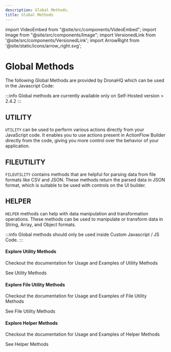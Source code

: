 ```yaml
---
description: Global Methods.
title: Global Methods
---
```


import VideoEmbed from "@site/src/components/VideoEmbed";
import Image from "@site/src/components/Image";
import VersionedLink from '@site/src/components/VersionedLink';
import ArrowRight from '@site/static/icons/arrow_right.svg';


# Global Methods
The following Global Methods are provided by DronaHQ which can be used in the Javascript Code:

:::info
Global methods are currently available only on Self-Hosted version > 2.4.2
:::

## UTILITY 

`UTILITY` can be used to perform various actions directly from your JavaScript code. It enables you to use actions present in ActionFlow Builder directly from the code, giving you more control over the behavior of your application.

## FILEUTILITY 

`FILEUTILITY` contains methods that are helpful for parsing data from file formats like CSV and JSON. These methods return the parsed data in JSON format, which is suitable to be used with controls on the UI builder.

## HELPER 

`HELPER` methods can help with data manipulation and transformation operations. These methods can be used to manipulate or transform data in String, Array, and Object formats.

:::info
Global methods should only be used inside Custom Javascript / JS Code.
:::

<div className="gallery">
    <div className="card">
        <div className="card-header">
            <h4>Explore Utility Methods</h4>
        </div>
        <p>Checkout the documentation for Usage and Examples of Utility Methods</p>
        <VersionedLink to="/reference/Utility/">
            See Utility Methods <ArrowRight className="arrow" />
        </VersionedLink>
    </div>
    <div className="card">
        <div className="card-header">
            <h4>Explore File Utility Methods</h4>
        </div>
        <p>Checkout the documentation for Usage and Examples of File Utility Methods</p>
        <VersionedLink to="/reference/FileUtility/">
            See File Utility Methods <ArrowRight className="arrow" />
        </VersionedLink>
    </div>
    <div className="card">
        <div className="card-header">
            <h4>Explore Helper Methods</h4>
        </div>
        <p>Checkout the documentation for Usage and Examples of Helper Methods</p>
        <VersionedLink to="/reference/Helper/">
            See Helper Methods <ArrowRight className="arrow" />
        </VersionedLink>
    </div>
</div>

